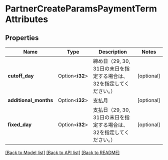 # PartnerCreateParamsPaymentTermAttributes

## Properties

Name | Type | Description | Notes
------------ | ------------- | ------------- | -------------
**cutoff_day** | Option<**i32**> | 締め日（29, 30, 31日の末日を指定する場合は、32を指定してください。） | [optional]
**additional_months** | Option<**i32**> | 支払月 | [optional]
**fixed_day** | Option<**i32**> | 支払日（29, 30, 31日の末日を指定する場合は、32を指定してください。） | [optional]

[[Back to Model list]](../README.md#documentation-for-models) [[Back to API list]](../README.md#documentation-for-api-endpoints) [[Back to README]](../README.md)


